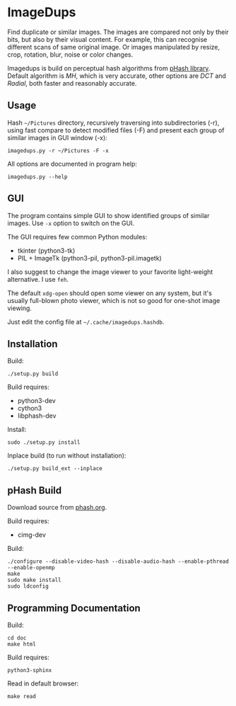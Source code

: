 ImageDups
=========

Find duplicate or similar images. The images are compared
not only by their bits, but also by their visual content.
For example, this can recognise different scans of same original
image. Or images manipulated by resize, crop, rotation,
blur, noise or color changes.

Imagedups is build on perceptual hash algorithms from [pHash
library](http://phash.org/docs/design.html). Default algorithm
is *MH*, which is very accurate, other options are *DCT* and *Radial*,
both faster and reasonably accurate.


Usage
-----

Hash `~/Pictures` directory, recursively traversing into subdirectories (-r),
using fast compare to detect modified files (-F) and present each group
of similar images in GUI window (-x):

    imagedups.py -r ~/Pictures -F -x

All options are documented in program help:

    imagedups.py --help


GUI
---

The program contains simple GUI to show identified groups of similar images.
Use `-x` option to switch on the GUI.

The GUI requires few common Python modules:

* tkinter (python3-tk)
* PIL + ImageTk (python3-pil, python3-pil.imagetk)

I also suggest to change the image viewer to your favorite light-weight
alternative. I use `feh`.

The default `xdg-open` should open some viewer
on any system, but it's usually full-blown photo viewer, which is not so good
for one-shot image viewing.

Just edit the config file at `~/.cache/imagedups.hashdb`.


Installation
------------

Build:

    ./setup.py build

Build requires:

* python3-dev
* cython3
* libphash-dev

Install:

    sudo ./setup.py install

Inplace build (to run without installation):

    ./setup.py build_ext --inplace


pHash Build
-----------

Download source from [phash.org](http://phash.org/download/).

Build requires:

* cimg-dev

Build:

    ./configure --disable-video-hash --disable-audio-hash --enable-pthread --enable-openmp
    make
    sudo make install
    sudo ldconfig


Programming Documentation
-------------------------

Build:

    cd doc
    make html

Build requires:

    python3-sphinx

Read in default browser:

    make read
